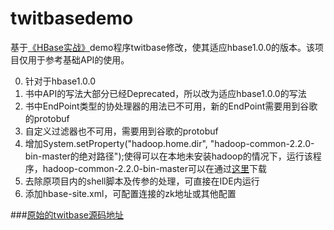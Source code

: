 # twitbasedemo

基于[《HBase实战》](https://book.douban.com/subject/25706541/)demo程序twitbase修改，使其适应hbase1.0.0的版本。该项目仅用于参考基础API的使用。

0. 针对于hbase1.0.0
1. 书中API的写法大部分已经Deprecated，所以改为适应hbase1.0.0的写法
2. 书中EndPoint类型的协处理器的用法已不可用，新的EndPoint需要用到谷歌的protobuf
3. 自定义过滤器也不可用，需要用到谷歌的protobuf
4. 增加System.setProperty("hadoop.home.dir", "hadoop-common-2.2.0-bin-master的绝对路径");使得可以在本地未安装hadoop的情况下，运行该程序，hadoop-common-2.2.0-bin-master可以在通过[这里](https://github.com/deeplinux/hadoop-common-2.2.0-bin.git)下载
5. 去除原项目内的shell脚本及传参的处理，可直接在IDE内运行
6. 添加hbase-site.xml，可配置连接的zk地址或其他配置

###[原始的twitbase源码地址](https://github.com/HBaseinaction)
